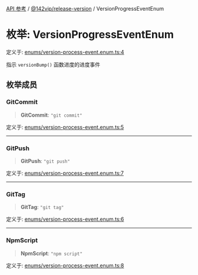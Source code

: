 [API 参考](../wiki/Home) / [@142vip/release-version](../wiki/@142vip.release-version) / VersionProgressEventEnum

# 枚举: VersionProgressEventEnum

定义于: [enums/version-process-event.enum.ts:4](https://github.com/142vip/core-x/blob/567cadf3a9f5104aada595325cfb94d08a88f92f/packages/release-version/src/enums/version-process-event.enum.ts#L4)

指示 `versionBump()` 函数进度的进度事件

## 枚举成员

### GitCommit

> **GitCommit**: `"git commit"`

定义于: [enums/version-process-event.enum.ts:5](https://github.com/142vip/core-x/blob/567cadf3a9f5104aada595325cfb94d08a88f92f/packages/release-version/src/enums/version-process-event.enum.ts#L5)

***

### GitPush

> **GitPush**: `"git push"`

定义于: [enums/version-process-event.enum.ts:7](https://github.com/142vip/core-x/blob/567cadf3a9f5104aada595325cfb94d08a88f92f/packages/release-version/src/enums/version-process-event.enum.ts#L7)

***

### GitTag

> **GitTag**: `"git tag"`

定义于: [enums/version-process-event.enum.ts:6](https://github.com/142vip/core-x/blob/567cadf3a9f5104aada595325cfb94d08a88f92f/packages/release-version/src/enums/version-process-event.enum.ts#L6)

***

### NpmScript

> **NpmScript**: `"npm script"`

定义于: [enums/version-process-event.enum.ts:8](https://github.com/142vip/core-x/blob/567cadf3a9f5104aada595325cfb94d08a88f92f/packages/release-version/src/enums/version-process-event.enum.ts#L8)
